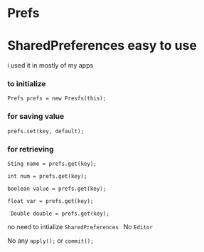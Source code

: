 # Prefs
# SharedPreferences easy to use 

i used it in mostly of my apps

### to initialize 
`Prefs prefs = new Presfs(this);`

### for saving value 
`prefs.set(key, default);`

### for retrieving 

  `Sting name = prefs.get(key); `

  `int num = prefs.get(key);`

  `boolean value = prefs.get(key); `

  `float var = prefs.get(key);`

 ` Double double = prefs.get(key);`


no need to intialize `SharedPreferences `
No `Editor`

No any `apply();` or `commit();`
